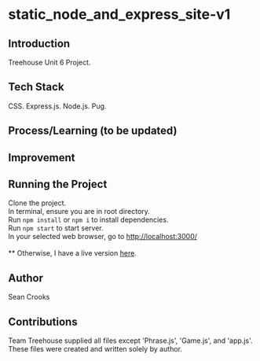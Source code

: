 # static_node_and_express_site-v1
## Introduction
Treehouse Unit 6 Project. 

## Tech Stack
CSS. Express.js. Node.js. Pug.

## Process/Learning (to be updated)

## Improvement

## Running the Project
Clone the project.
<br /> In terminal, ensure you are in root directory.
<br /> Run ```npm install``` or ```npm i``` to install dependencies.
<br /> Run ```npm start``` to start server.
<br /> In your selected web browser, go to [http://localhost:3000/](http://localhost:3000/)
<br /><br /> ** Otherwise, I have a live version [here](https://crooksog.up.railway.app/).

## Author
Sean Crooks

## Contributions
Team Treehouse supplied all files except 'Phrase.js', 'Game.js', and 'app.js'. 
These files were created and written solely by author. 

